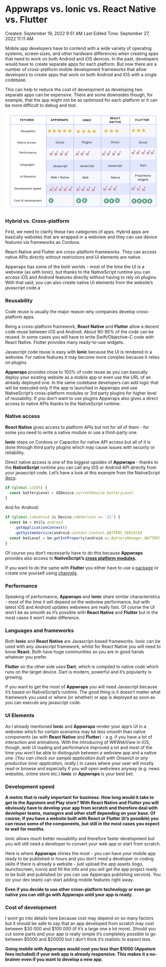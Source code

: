 # Appwraps vs. Ionic vs. React Native vs. Flutter

Created: September 19, 2022 9:51 AM
Last Edited Time: September 27, 2022 11:11 AM

Mobile app developers have to contend with a wide variety of operating systems, screen sizes, and other hardware differences when creating apps that need to work on both Android and iOS devices. In the past, developers would have to create separate apps for each platform. But now there are a number of cross-platform mobile development frameworks that allow developers to create apps that work on both Android and iOS with a single codebase.

This can help to reduce the cost of development as developing two separate apps can be expensive. There are some downsides though, for example, that the app might not be as optimized for each platform or it can be more difficult to debug and test.

![Screenshot 2022-09-19 at 12.54.09.png](https://raw.githubusercontent.com/tdermendjiev/tdermendjiev.github.io/master/assets/img/Screenshot_2022-09-19_at_12.54.09.png)

### Hybrid vs. Cross-platform

First, we need to clarify these two categories of apps. Hybrid apps are basically websites that are wrapped in a webview and they can use device features via frameworks as Cordova.

React-Native and Flutter are cross-platform frameworks. They can access native APIs directly without restrictions and UI elements are native.

Appwraps has some of the both worlds - most of the time the UI is a webview (as with Ionic), but thanks to the NativeScript runtime you can access iOS and Android features directly without having to rely on plugins. With that said, you can also create native UI elements from the website’s javascript code.a

### Reusability

Code reuse is usually the major reason why companies develop cross-platform apps. 

Being a cross-platform framework, **React Native** and **Flutter** allow a decent code reuse between iOS and Android. About 90-95% of the code can be reused. In some cases you will have to write Swift/Objective-C code with React Native. Flutter provides many ready-to-use widgets. 

Javascript code reuse is easy with **Ionic** because the UI is rendered in a webview. For native features it may become more complex because it relies on plugins.

**Appwraps** provides close to 100% of code reuse as you can basically deploy your existing website as a mobile app or even use the URL of an already deployed one. In the same codebase developers can add logic that will be executed only if the app is launched in Appwraps and use NativeScript’s cross-platform modules or 3rd party plugins for higher level of reusability. If you don’t want to use plugins Appwraps also gives a direct access to native APIs thanks to the NativeScript runtime.

### Native access

**React Native** gives access to platform APIs but not for *all* of them - for some you need to write a native module or use a third-party one.

**Ionic** steps on Cordova or Capacitor for native API access but all of it is done through third party plugins which may cause issues with security or reliability.

Direct native access is one of the biggest upsides of **Appwraps** - thanks to the **NativeScript** runtime you can call any iOS or Android API directly from your javascript code.  Let’s have a look at this example from the NativeScript [docs](https://docs.nativescript.org/native-api-access.html):

```jsx
if (global.isIOS) {
  const batteryLevel = UIDevice.currentDevice.batteryLevel
}
```

And for Android:

```jsx
if (global.isAndroid && Device.sdkVersion >= '21') {
  const bm = Utils.android
    .getApplicationContext()
    .getSystemService(android.content.Context.BATTERY_SERVICE)
  const batLevel = bm.getIntProperty(android.os.BatteryManager.BATTERY_PROPERTY_CAPACITY)
}
```

Of course you don’t necessarily have to do this because **Appwraps** provides also access to **NativeScript’s [cross platform modules](https://v6.docs.nativescript.org/core-concepts/modules.html).**

If you want to do the same with **Flutter** you either have to use a [package](https://pub.dev/packages/battery_plus) or create one yourself using [channels](https://docs.flutter.dev/development/platform-integration/platform-channels).

### Performance

Speaking of performance, **Appwraps** and **Ionic** share similar characteristics - most of the time it will depend on the webview performance, but with latest iOS and Android updates webviews are really fast. Of course the UI won’t be as smooth as it’s possible with **React Native** and **Flutter** but in the most cases it won’t make difference.

### Languages and frameworks

Both **Ionic** and **React Native** are Javascript-based frameworks. Ionic can be used with any Javascript framework, whilst for React Native you will need to know **React.** Both have huge communities so you are in good hands whatever you prefer.

**Flutter** on the other side uses **Dart**, which is compiled to native code which runs on the target device. Dart is modern, powerful and it’s popularity is growing.

If you want to get the most of **Appwraps** you will need Javascript because it’s based on NativeScript’s runtime. The good thing is it doesn’t matter what framework you used or where (or whether) or app is deployed as soon as you can execute any javascript code.

### UI Elements

As I already mentioned **Ionic** and **Appwraps** render your app’s UI in a webview which for certain scenarios may be less smooth than native components (as with **React Native** and **Flutter**) - e.g. if you have a lot of interaction and animations. With the introducing of WKWebView in iOS, though, web UI loading and performance improved a lot and most of the time you won’t be able to distinguish between a webview app and a native one. (*You can check our sample application built with OnsenUI or any productive Ionic application, really.*) In cases where your user will mostly read or browse and especially if you will open webviews anyway (e.g. news websites, online store etc.) **Ionic** or **Appwraps** is your best bet.

### Development speed

 **A metric that is really important for business. How long would it take to get to the Appstore and Play store? With React Native and Flutter you will obviously have to develop your app from scratch and therefore deal with developer teams, managers and other staff depending on your base. Of course, if you have a website built with React or Flutter (it’s possible) you can reuse some of the components, but still in the most cases you expect to wait for months.**

Ionic allows much better reusability and therefore faster development but you will still need a developer to convert your web app or start from scratch.

Here is where **Appwraps** shines the most - you can have your mobile app ready to be published in hours and you don’t need a developer or coding skills if there is already a website - just upload the app assets (logo, launchscreen, icons) and fill the info and you will get the app project ready to be built and published (or you can use Appwraps publishing service). You (or your dev team) can start adding mobile features right away.

**Even if you decide to use other cross-platform technology or even go native you can still go with Appwraps until your app is ready.** 

### Cost of development

I wont go into details here because cost may depend on so many factors but it should be safe to say that an app developed from scratch may cost between $30 000 and $100 000 (if it’s a large one a lot more). Should you cut some parts and your app is really simple it’s completely possible to go between $5000 and $20000 but I don’t think it’s realistic to expect less.

**Going mobile with Appwraps would cost you less than $1000 (Appstore fees included)  if your web app is already responsive. This makes it a no-brainer even if you want to develop a new app.**

